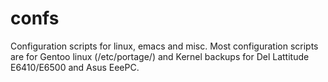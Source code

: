 # confs
Configuration scripts for linux, emacs and misc.
Most configuration scripts are for Gentoo linux (/etc/portage/) and Kernel backups for Del Lattitude E6410/E6500 and Asus EeePC.
